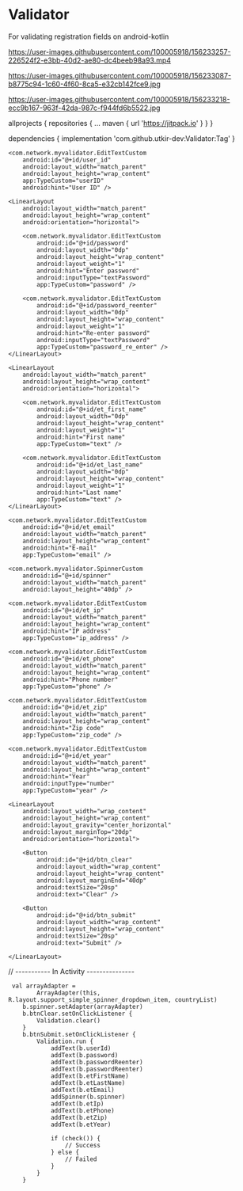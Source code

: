 # Validator
For validating registration fields on android-kotlin



https://user-images.githubusercontent.com/100005918/156233257-226524f2-e3bb-40d2-ae80-dc4beeb98a93.mp4

https://user-images.githubusercontent.com/100005918/156233087-b8775c94-1c60-4f60-8ca5-e32cb142fce9.jpg

https://user-images.githubusercontent.com/100005918/156233218-ecc9b167-963f-42da-987c-f944fd6b5522.jpg


allprojects {
		repositories {
			...
			maven { url 'https://jitpack.io' }
		}
	}
  
  
  dependencies {
	        implementation 'com.github.utkir-dev:Validator:Tag'
	}
  
  
  
    <com.network.myvalidator.EditTextCustom
        android:id="@+id/user_id"
        android:layout_width="match_parent"
        android:layout_height="wrap_content"
        app:TypeCustom="userID"
        android:hint="User ID" />

    <LinearLayout
        android:layout_width="match_parent"
        android:layout_height="wrap_content"
        android:orientation="horizontal">

        <com.network.myvalidator.EditTextCustom
            android:id="@+id/password"
            android:layout_width="0dp"
            android:layout_height="wrap_content"
            android:layout_weight="1"
            android:hint="Enter password"
            android:inputType="textPassword"
            app:TypeCustom="password" />

        <com.network.myvalidator.EditTextCustom
            android:id="@+id/password_reenter"
            android:layout_width="0dp"
            android:layout_height="wrap_content"
            android:layout_weight="1"
            android:hint="Re-enter password"
            android:inputType="textPassword"
            app:TypeCustom="password_re_enter" />
    </LinearLayout>

    <LinearLayout
        android:layout_width="match_parent"
        android:layout_height="wrap_content"
        android:orientation="horizontal">

        <com.network.myvalidator.EditTextCustom
            android:id="@+id/et_first_name"
            android:layout_width="0dp"
            android:layout_height="wrap_content"
            android:layout_weight="1"
            android:hint="First name"
            app:TypeCustom="text" />

        <com.network.myvalidator.EditTextCustom
            android:id="@+id/et_last_name"
            android:layout_width="0dp"
            android:layout_height="wrap_content"
            android:layout_weight="1"
            android:hint="Last name"
            app:TypeCustom="text" />
    </LinearLayout>

    <com.network.myvalidator.EditTextCustom
        android:id="@+id/et_email"
        android:layout_width="match_parent"
        android:layout_height="wrap_content"
        android:hint="E-mail"
        app:TypeCustom="email" />

    <com.network.myvalidator.SpinnerCustom
        android:id="@+id/spinner"
        android:layout_width="match_parent"
        android:layout_height="40dp" />

    <com.network.myvalidator.EditTextCustom
        android:id="@+id/et_ip"
        android:layout_width="match_parent"
        android:layout_height="wrap_content"
        android:hint="IP address"
        app:TypeCustom="ip_address" />

    <com.network.myvalidator.EditTextCustom
        android:id="@+id/et_phone"
        android:layout_width="match_parent"
        android:layout_height="wrap_content"
        android:hint="Phone number"
        app:TypeCustom="phone" />

    <com.network.myvalidator.EditTextCustom
        android:id="@+id/et_zip"
        android:layout_width="match_parent"
        android:layout_height="wrap_content"
        android:hint="Zip code"
        app:TypeCustom="zip_code" />

    <com.network.myvalidator.EditTextCustom
        android:id="@+id/et_year"
        android:layout_width="match_parent"
        android:layout_height="wrap_content"
        android:hint="Year"
        android:inputType="number"
        app:TypeCustom="year" />

    <LinearLayout
        android:layout_width="wrap_content"
        android:layout_height="wrap_content"
        android:layout_gravity="center_horizontal"
        android:layout_marginTop="20dp"
        android:orientation="horizontal">

        <Button
            android:id="@+id/btn_clear"
            android:layout_width="wrap_content"
            android:layout_height="wrap_content"
            android:layout_marginEnd="40dp"
            android:textSize="20sp"
            android:text="Clear" />

        <Button
            android:id="@+id/btn_submit"
            android:layout_width="wrap_content"
            android:layout_height="wrap_content"
            android:textSize="20sp"
            android:text="Submit" />

    </LinearLayout>
    
   
   // ----------- In Activity ---------------
    
     val arrayAdapter =
            ArrayAdapter(this, R.layout.support_simple_spinner_dropdown_item, countryList)
        b.spinner.setAdapter(arrayAdapter)
        b.btnClear.setOnClickListener {
            Validation.clear()
        }
        b.btnSubmit.setOnClickListener {
            Validation.run {
                addText(b.userId)
                addText(b.password)
                addText(b.passwordReenter)
                addText(b.passwordReenter)
                addText(b.etFirstName)
                addText(b.etLastName)
                addText(b.etEmail)
                addSpinner(b.spinner)
                addText(b.etIp)
                addText(b.etPhone)
                addText(b.etZip)
                addText(b.etYear)

                if (check()) {
                    // Success
                } else {
                    // Failed
                }
            }
        }
    
